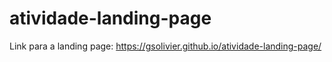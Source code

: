 # atividade-landing-page
Link para a landing page:
https://gsolivier.github.io/atividade-landing-page/
